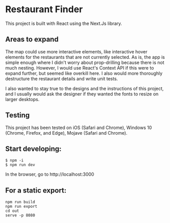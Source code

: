 # Restaurant Finder

This project is built with React using the Next.Js library.

## Areas to expand

The map could use more interactive elements, like interactive hover elements for the restaurants that are not currently selected.
As is, the app is simple enough where I didn't worry about prop-drilling because there is not much nesting. However, I would use React's Context API if this were to expand further, but seemed like overkill here. I also would more thoroughly destructure the restaurant details and write unit tests.

I also wanted to stay true to the designs and the instructions of this project, and I usually would ask the designer if they wanted the fonts to resize on larger desktops.

## Testing

This project has been tested on iOS (Safari and Chrome), Windows 10 (Chrome, Firefox, and Edge), Mojave (Safari and Chrome).

## Start developing:

```
$ npm -i
$ npm run dev
```

In the browser, go to http://localhost:3000

## For a static export:

```
npm run build
npm run export
cd out
serve -p 8080
```
